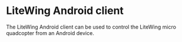 # LiteWing Android client

The LiteWing Android client can be used to control the LiteWing micro quadcopter from an Android device.
